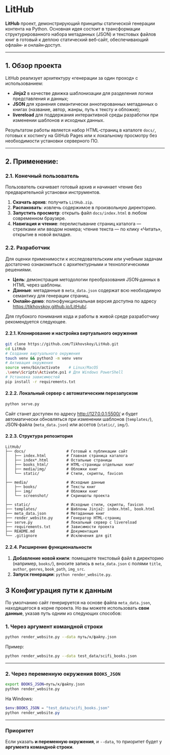 # LitHub

**LitHub** проект, демонстрирующий принципы статической генерации контента на Python. Основная идея состоит в трансформации структурированного набора метаданных (JSON) и текстовых файлов книг в готовый к деплою статический веб‑сайт, обеспечивающий офлайн‑ и онлайн‑доступ.

---

## 1. Обзор проекта

LitHub реализует архитектуру «генерации за один проход» с использованием:

- **Jinja2** в качестве движка шаблонизации для разделения логики представления и данных;  
- **JSON** для хранения семантически аннотированных метаданных о книгах (название, автор, жанры, путь к тексту и обложке);  
- **livereload** для поддержания интерактивной среды разработки при изменении шаблонов и исходных данных.

Результатом работы является набор HTML‑страниц в каталоге `docs/`, готовых к хостингу на GitHub Pages или к локальному просмотру без необходимости установки серверного ПО.

---

## 2. Применение:

### 2.1. Конечный пользователь

Пользователь скачивает готовый архив и начинает чтение без предварительной установки инструментов.

1. **Скачать архив**: получить `LitHub.zip`.  
2. **Распаковать**: извлечь содержимое в произвольную директорию.  
3. **Запустить просмотр**: открыть файл `docs/index.html` в любом современном браузере.  
4. **Навигация и чтение**: перелистывание страниц каталога — стрелками или вводом номера; чтение текста — по клику «Читать», открытие в новой вкладке.

### 2.2. Разработчик

Для оценки применимости к исследовательским или учебным задачам достаточно ознакомиться с архитектурными и технологическими решениями.

- **Цель**: демонстрация методологии преобразования JSON‑данных в HTML через шаблоны.  
- **Данные**: метаданные в `meta_data.json` содержат всю необходимую семантику для генерации страниц.  
- **Онлайн‑демо**: полнофункциональная версия доступна по адресу   https://tikhovskoy.github.io/LitHub/.  

Для глубокого понимания кода и работы в живой среде разработчику рекомендуется следующее.

#### 2.2.1. Клонирование и настройка виртуального окружения

```bash
git clone https://github.com/Tikhovskoy/LitHub.git
cd LitHub
# Создание виртуального окружения
touch venv && python3 -m venv venv
# Активация окружения
source venv/bin/activate    # Linux/MacOS
.\venv\Scripts\Activate.ps1 # Для Windows PowerShell
# Установка зависимостей
pip install -r requirements.txt
```  

#### 2.2.2. Локальный сервер с автоматическим перезапуском

```bash
python serve.py
```  

Сайт станет доступен по адресу http://127.0.0.1:5500/ и будет автоматически обновляться при изменении шаблонов (`templates/`), JSON‑файла (`meta_data.json`) или ассетов (`static/`, `img/`).

#### 2.2.3. Структура репозитория
```
LitHub/
├── docs/                  # Готовый к публикации сайт
│   ├── index.html         # Главная страница каталога
│   ├── index*.html        # Остальные страницы
│   ├── books_html/        # HTML-страницы отдельных книг
│   ├── media/img/         # Обложки книг
│   └── static/            # Стили, скрипты, favicon
│
├── media/                 # Исходные данные
│   ├── books/             # Тексты книг
│   ├── img/               # Обложки книг
│   └── screenshot/        # Скриншоты проекта
│
├── static/                # Исходные стили, скрипты, favicon
├── templates/             # Шаблоны Jinja2: index.html, book.html
├── meta_data.json         # Метаданные книг
├── render_website.py      # Генератор HTML-страниц
├── serve.py               # Локальный сервер с livereload
├── requirements.txt       # Зависимости проекта
├── README.md              # Документация
└── .gitignore             # Исключения для git
```

#### 2.2.4. Расширение функциональности

1. **Добавление новой книги**: помещаете текстовый файл в директорию (например, `books/`), вносите запись в `meta_data.json` с полями `title`, `author`, `genres`, `book_path`, `img_src`.  
2. **Запуск генерации**: `python render_website.py`.  

## 3 Конфигурация пути к данным

По умолчанию сайт генерируется на основе файла `meta_data.json`, находящегося в корне проекта. Но вы можете использовать **свои данные**, указав путь одним из следующих способов:

### 1. Через аргумент командной строки

```bash
python render_website.py --data путь/к/файлу.json
```

Пример:

```bash
python render_website.py --data test_data/scifi_books.json
```

---

### 2. Через переменную окружения `BOOKS_JSON`

```bash
export BOOKS_JSON=путь/к/файлу.json
python render_website.py
```

На Windows:

```powershell
$env:BOOKS_JSON = "test_data/scifi_books.json"
python render_website.py
```

---

### Приоритет

Если указать **и переменную окружения**, и `--data`, то приоритет будет у **аргумента командной строки**.
